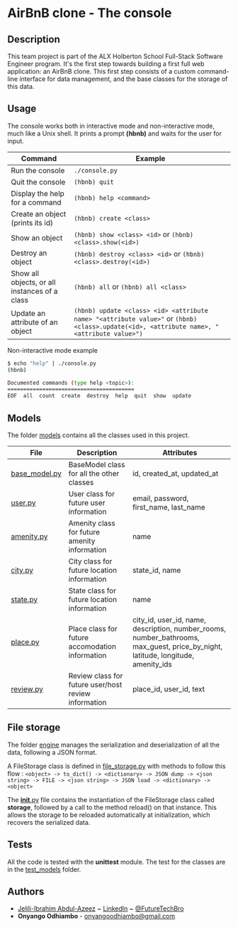 # AirBnB clone - The console

## Description

This team project is part of the ALX Holberton School Full-Stack Software Engineer program.
It's the first step towards building a first full web application: an AirBnB clone.
This first step consists of a custom command-line interface for data management, and the base classes for the storage of this data.

## Usage

The console works both in interactive mode and non-interactive mode, much like a Unix shell.
It prints a prompt **(hbnb)** and waits for the user for input.

| Command                                       | Example                                                                                                                                   |
| --------------------------------------------- | ----------------------------------------------------------------------------------------------------------------------------------------- |
| Run the console                               | `./console.py`                                                                                                                            |
| Quit the console                              | `(hbnb) quit`                                                                                                                             |
| Display the help for a command                | `(hbnb) help <command>`                                                                                                                   |
| Create an object (prints its id)              | `(hbnb) create <class>`                                                                                                                   |
| Show an object                                | `(hbnb) show <class> <id>` or `(hbnb) <class>.show(<id>)`                                                                                 |
| Destroy an object                             | `(hbnb) destroy <class> <id>` or `(hbnb) <class>.destroy(<id>)`                                                                           |
| Show all objects, or all instances of a class | `(hbnb) all` or `(hbnb) all <class>`                                                                                                      |
| Update an attribute of an object              | `(hbnb) update <class> <id> <attribute name> "<attribute value>"` or `(hbnb) <class>.update(<id>, <attribute name>, "<attribute value>")` |

Non-interactive mode example

```bash
$ echo "help" | ./console.py
(hbnb)

Documented commands (type help <topic>):
========================================
EOF  all  count  create  destroy  help  quit  show  update
```

## Models

The folder [models](./models/) contains all the classes used in this project.

| File                                    | Description                                          | Attributes                                                                                                                       |
| --------------------------------------- | ---------------------------------------------------- | -------------------------------------------------------------------------------------------------------------------------------- |
| [base_model.py](./models/base_model.py) | BaseModel class for all the other classes            | id, created_at, updated_at                                                                                                       |
| [user.py](./models/user.py)             | User class for future user information               | email, password, first_name, last_name                                                                                           |
| [amenity.py](./models/amenity.py)       | Amenity class for future amenity information         | name                                                                                                                             |
| [city.py](./models/city.py)             | City class for future location information           | state_id, name                                                                                                                   |
| [state.py](./models/state.py)           | State class for future location information          | name                                                                                                                             |
| [place.py](./models/place.py)           | Place class for future accomodation information      | city_id, user_id, name, description, number_rooms, number_bathrooms, max_guest, price_by_night, latitude, longitude, amenity_ids |
| [review.py](./models/review.py)         | Review class for future user/host review information | place_id, user_id, text                                                                                                          |

## File storage

The folder [engine](./models/engine/) manages the serialization and deserialization of all the data, following a JSON format.

A FileStorage class is defined in [file_storage.py](./models/engine/file_storage.py) with methods to follow this flow :
`<object> -> to_dict() -> <dictionary> -> JSON dump -> <json string> -> FILE -> <json string> -> JSON load -> <dictionary> -> <object>`

The [**init**.py](./models/__init__.py) file contains the instantiation of the FileStorage class called **storage**, followed by a call to the method reload() on that instance.
This allows the storage to be reloaded automatically at initialization, which recovers the serialized data.

## Tests

All the code is tested with the **unittest** module.
The test for the classes are in the [test_models](./tests/test_models/) folder.

## Authors

- [Jelili-Ibrahim Abdul-Azeez](https://github.com/Azeez-Ibrahim) ~ [LinkedIn](https://www.linkedin.com/in/abdul-azeez1/) ~
  [@FutureTechBro](https://twitter.com/FutureTechBro)
- **Onyango Odhiambo** - [onyangoodhiambo@gmail.com](https://github.com/wisdom2012904)
